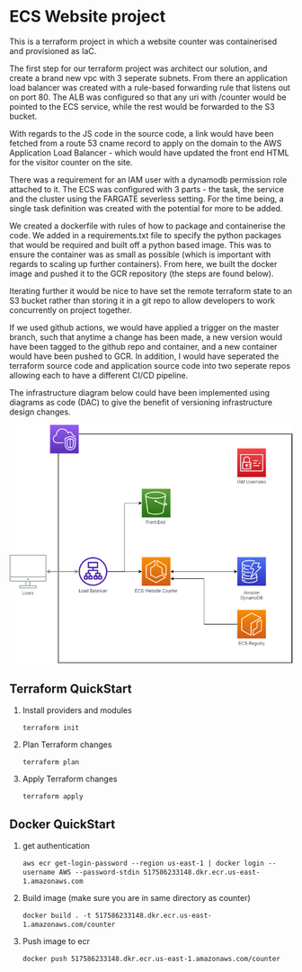 # ECS Website project

This is a terraform project in which a website counter was containerised and 
provisioned as IaC. 

The first step for our terraform project was architect our solution, and create 
a brand new vpc with 3 seperate subnets. From there an application load balancer was created with a rule-based forwarding rule that listens out on port 80. The ALB was configured so that any uri with /counter would be pointed to the ECS service, while the rest would be forwarded to the S3 bucket. 

With regards to the JS code in the source code, a link would have been fetched from a route 53 cname record to apply on the domain to the AWS Application Load Balancer - which would have updated the front end HTML for the visitor counter on the site. 

There was a requirement for an IAM user with a dynamodb permission role attached to it. The ECS was configured with 3 parts - the task, the service and the cluster using the FARGATE severless setting. For the time being, a single task definition was created with the potential for more to be added. 

We created a dockerfile with rules of how to package and containerise the code. 
We added in a requirements.txt file to specify the python packages that would be required and built off a python based image. This was to ensure the container was as small as possible (which is important with regards to scaling up further containers). From here, we built the docker image and pushed it to the GCR repository (the steps are found below). 

Iterating further it would be nice to have set the remote terraform state to an S3 bucket rather than storing it in a git repo to allow developers to work concurrently on project together.

If we used github actions, we would have applied a trigger on the master branch, such that anytime a change has been made, a new version would have been tagged to the github repo and container, and a new container would have been pushed to GCR. In addition, I would have seperated the terraform source code and application source code into two seperate repos allowing each to have a different CI/CD pipeline. 

The infrastructure diagram below could have been implemented using diagrams as code (DAC) to give the benefit of versioning infrastructure design changes. 


![infrastrure](./assets/ECS-Project.png)

## Terraform QuickStart

1. Install providers and modules
    ```shell
    terraform init
    ``` 

2. Plan Terraform changes
    ```shell
    terraform plan
    ``` 

3. Apply Terraform changes 
    ```shell
    terraform apply 
    ```

## Docker QuickStart

1. get authentication
    ```shell
    aws ecr get-login-password --region us-east-1 | docker login --username AWS --password-stdin 517586233148.dkr.ecr.us-east-1.amazonaws.com
    ```

2. Build image (make sure you are in same directory as counter)
    ```shell
    docker build . -t 517586233148.dkr.ecr.us-east-1.amazonaws.com/counter
    ```

3. Push image to ecr
   ```shell
   docker push 517586233148.dkr.ecr.us-east-1.amazonaws.com/counter
   ```